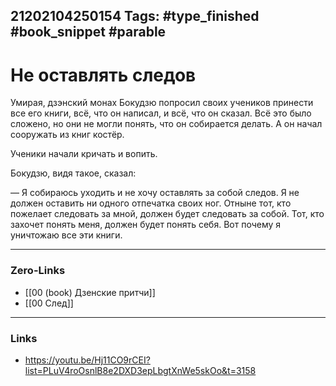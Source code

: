 21202104250154
Tags: #type_finished #book_snippet  #parable 
---
# Не оставлять следов

Умирая, дзэнский монах Бокудзю попросил своих учеников принести все его книги, всё, что он написал, и всё, что он сказал. Всё это было сложено, но они не могли понять, что он собирается делать. А он начал сооружать из книг костёр.

Ученики начали кричать и вопить.

Бокудзю, видя такое, сказал:

— Я собираюсь уходить и не хочу оставлять за собой следов. Я не должен оставить ни одного отпечатка своих ног. Отныне тот, кто пожелает следовать за мной, должен будет следовать за собой. Тот, кто захочет понять меня, должен будет понять себя. Вот почему я уничтожаю все эти книги.  

---
### Zero-Links
- [[00 (book) Дзенские притчи]]
- [[00 След]]
---
### Links
- https://youtu.be/Hj11CO9rCEI?list=PLuV4roOsnlB8e2DXD3epLbgtXnWe5skOo&t=3158